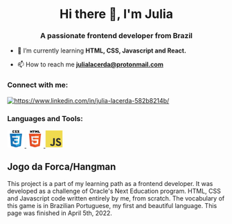 <h1 align="center">Hi there 👋, I'm Julia</h1>
<h3 align="center">A passionate frontend developer from Brazil</h3>

- 🌱 I’m currently learning **HTML, CSS, Javascript and React.**

- 📫 How to reach me **julialacerda@protonmail.com**

<h3 align="left">Connect with me:</h3>
<p align="left">
<a href="https://linkedin.com/in/julia-lacerda-582b8214b/" target="blank"><img align="center" src="https://raw.githubusercontent.com/rahuldkjain/github-profile-readme-generator/master/src/images/icons/Social/linked-in-alt.svg" alt="https://www.linkedin.com/in/julia-lacerda-582b8214b/" height="30" width="40" /></a>
</p>

<h3 align="left">Languages and Tools:</h3>
<p align="left"> <a href="https://www.w3schools.com/css/" target="_blank" rel="noreferrer"> <img src="https://raw.githubusercontent.com/devicons/devicon/master/icons/css3/css3-original-wordmark.svg" alt="css3" width="40" height="40"/> </a> <a href="https://www.w3.org/html/" target="_blank" rel="noreferrer"> <img src="https://raw.githubusercontent.com/devicons/devicon/master/icons/html5/html5-original-wordmark.svg" alt="html5" width="40" height="40"/> </a> <a href="https://developer.mozilla.org/en-US/docs/Web/JavaScript" target="_blank" rel="noreferrer"> <img src="https://raw.githubusercontent.com/devicons/devicon/master/icons/javascript/javascript-original.svg" alt="javascript" width="40" height="40"/> </a> </p>

<h2>Jogo da Forca/Hangman</h2>
<p>This project is a part of my learning path as a frontend developer. It was developed as a challenge of Oracle's Next Education program. HTML, CSS and Javascript code written entirely by me, from scratch. The vocabulary of this game is in Brazilian Portuguese, my first and beautiful language. This page was finished in April 5th, 2022. </p> 
